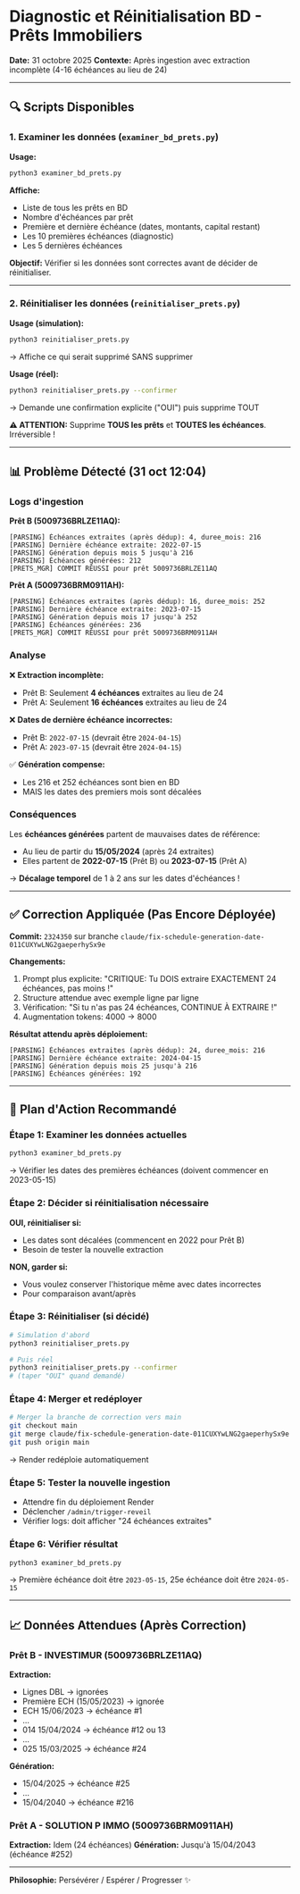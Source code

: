 # Diagnostic et Réinitialisation BD - Prêts Immobiliers

**Date:** 31 octobre 2025
**Contexte:** Après ingestion avec extraction incomplète (4-16 échéances au lieu de 24)

---

## 🔍 Scripts Disponibles

### 1. Examiner les données (`examiner_bd_prets.py`)

**Usage:**
```bash
python3 examiner_bd_prets.py
```

**Affiche:**
- Liste de tous les prêts en BD
- Nombre d'échéances par prêt
- Première et dernière échéance (dates, montants, capital restant)
- Les 10 premières échéances (diagnostic)
- Les 5 dernières échéances

**Objectif:** Vérifier si les données sont correctes avant de décider de réinitialiser.

---

### 2. Réinitialiser les données (`reinitialiser_prets.py`)

**Usage (simulation):**
```bash
python3 reinitialiser_prets.py
```
→ Affiche ce qui serait supprimé SANS supprimer

**Usage (réel):**
```bash
python3 reinitialiser_prets.py --confirmer
```
→ Demande une confirmation explicite ("OUI") puis supprime TOUT

**⚠️ ATTENTION:** Supprime **TOUS les prêts** et **TOUTES les échéances**. Irréversible !

---

## 📊 Problème Détecté (31 oct 12:04)

### Logs d'ingestion

**Prêt B (5009736BRLZE11AQ):**
```
[PARSING] Échéances extraites (après dédup): 4, duree_mois: 216
[PARSING] Dernière échéance extraite: 2022-07-15
[PARSING] Génération depuis mois 5 jusqu'à 216
[PARSING] Échéances générées: 212
[PRETS_MGR] COMMIT RÉUSSI pour prêt 5009736BRLZE11AQ
```

**Prêt A (5009736BRM0911AH):**
```
[PARSING] Échéances extraites (après dédup): 16, duree_mois: 252
[PARSING] Dernière échéance extraite: 2023-07-15
[PARSING] Génération depuis mois 17 jusqu'à 252
[PARSING] Échéances générées: 236
[PRETS_MGR] COMMIT RÉUSSI pour prêt 5009736BRM0911AH
```

### Analyse

❌ **Extraction incomplète:**
- Prêt B: Seulement **4 échéances** extraites au lieu de 24
- Prêt A: Seulement **16 échéances** extraites au lieu de 24

❌ **Dates de dernière échéance incorrectes:**
- Prêt B: `2022-07-15` (devrait être `2024-04-15`)
- Prêt A: `2023-07-15` (devrait être `2024-04-15`)

✅ **Génération compense:**
- Les 216 et 252 échéances sont bien en BD
- MAIS les dates des premiers mois sont décalées

### Conséquences

Les **échéances générées** partent de mauvaises dates de référence:
- Au lieu de partir du **15/05/2024** (après 24 extraites)
- Elles partent de **2022-07-15** (Prêt B) ou **2023-07-15** (Prêt A)

→ **Décalage temporel** de 1 à 2 ans sur les dates d'échéances !

---

## ✅ Correction Appliquée (Pas Encore Déployée)

**Commit:** `2324350` sur branche `claude/fix-schedule-generation-date-011CUXYwLNG2gaeperhySx9e`

**Changements:**
1. Prompt plus explicite: "CRITIQUE: Tu DOIS extraire EXACTEMENT 24 échéances, pas moins !"
2. Structure attendue avec exemple ligne par ligne
3. Vérification: "Si tu n'as pas 24 échéances, CONTINUE À EXTRAIRE !"
4. Augmentation tokens: 4000 → 8000

**Résultat attendu après déploiement:**
```
[PARSING] Échéances extraites (après dédup): 24, duree_mois: 216
[PARSING] Dernière échéance extraite: 2024-04-15
[PARSING] Génération depuis mois 25 jusqu'à 216
[PARSING] Échéances générées: 192
```

---

## 🎯 Plan d'Action Recommandé

### Étape 1: Examiner les données actuelles
```bash
python3 examiner_bd_prets.py
```
→ Vérifier les dates des premières échéances (doivent commencer en 2023-05-15)

### Étape 2: Décider si réinitialisation nécessaire

**OUI, réinitialiser si:**
- Les dates sont décalées (commencent en 2022 pour Prêt B)
- Besoin de tester la nouvelle extraction

**NON, garder si:**
- Vous voulez conserver l'historique même avec dates incorrectes
- Pour comparaison avant/après

### Étape 3: Réinitialiser (si décidé)
```bash
# Simulation d'abord
python3 reinitialiser_prets.py

# Puis réel
python3 reinitialiser_prets.py --confirmer
# (taper "OUI" quand demandé)
```

### Étape 4: Merger et redéployer
```bash
# Merger la branche de correction vers main
git checkout main
git merge claude/fix-schedule-generation-date-011CUXYwLNG2gaeperhySx9e
git push origin main
```
→ Render redéploie automatiquement

### Étape 5: Tester la nouvelle ingestion
- Attendre fin du déploiement Render
- Déclencher `/admin/trigger-reveil`
- Vérifier logs: doit afficher "24 échéances extraites"

### Étape 6: Vérifier résultat
```bash
python3 examiner_bd_prets.py
```
→ Première échéance doit être `2023-05-15`, 25e échéance doit être `2024-05-15`

---

## 📈 Données Attendues (Après Correction)

### Prêt B - INVESTIMUR (5009736BRLZE11AQ)

**Extraction:**
- Lignes DBL → ignorées
- Première ECH (15/05/2023) → ignorée
- ECH 15/06/2023 → échéance #1
- ...
- 014 15/04/2024 → échéance #12 ou 13
- ...
- 025 15/03/2025 → échéance #24

**Génération:**
- 15/04/2025 → échéance #25
- ...
- 15/04/2040 → échéance #216

### Prêt A - SOLUTION P IMMO (5009736BRM0911AH)

**Extraction:** Idem (24 échéances)
**Génération:** Jusqu'à 15/04/2043 (échéance #252)

---

**Philosophie:** Persévérer / Espérer / Progresser ✨
